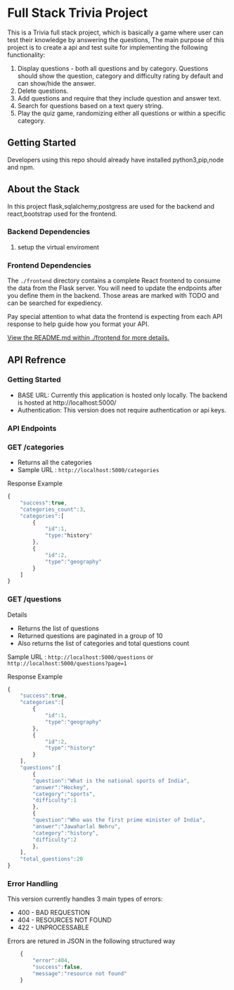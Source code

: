 # Full Stack Trivia Project

This is a Trivia full stack project, which is basically a game where user can test their knowledge by answering the questions, The main purpose of this project is to create a api and test suite for implementing the following functionality:

1) Display questions - both all questions and by category. Questions should show the question, category and difficulty rating by default and can show/hide the answer. 
2) Delete questions.
3) Add questions and require that they include question and answer text.
4) Search for questions based on a text query string.
5) Play the quiz game, randomizing either all questions or within a specific category. 


## Getting Started 

Developers using this repo should already have installed python3,pip,node and npm.

## About the Stack

In this project flask,sqlalchemy,postgress are used for the backend and react,bootstrap used for the frontend.

### Backend Dependencies

1. setup the virtual enviroment




### Frontend Dependencies

The `./frontend` directory contains a complete React frontend to consume the data from the Flask server. You will need to update the endpoints after you define them in the backend. Those areas are marked with TODO and can be searched for expediency. 

Pay special attention to what data the frontend is expecting from each API response to help guide how you format your API. 

[View the README.md within ./frontend for more details.](./frontend/README.md)


## API Refrence

### Getting Started
* BASE URL: Currently this application is hosted only locally. The backend is hosted at http://localhost:5000/
* Authentication: This version does not require authentication or api keys.



### API Endpoints

### GET /categories

* Returns all the categories
* Sample URL : `http://localhost:5000/categories`

Response Example

```javascript
{
    "success":true,
    "categories_count":3,
    "categories":[
        {
            "id":1,
            "type:"history"
        },
        {
            "id":2,
            "type":"geography"
        }
    ]
}
```


### GET /questions

Details
* Returns the list of questions
* Returned questions are paginated in a group of 10
* Also returns the list of categories and total questions count

Sample URL : `http://localhost:5000/questions` or `http://localhost:5000/questions?page=1` 

Response Example

```javascript
{   
    "success":true,
    "categories":[
        {
            "id":1,
            "type":"geography"
        },
        {
            "id":2,
            "type":"history"
        }
    ],
    "questions":[
        {
        "question":"What is the national sports of India",
        "answer":"Hockey",
        "category":"sports",
        "difficulty":1
        },
        {
        "question":"Who was the first prime minister of India",
        "answer":"Jawaharlal Nehru",
        "category":"history",
        "difficulty":2
        },
    ],
    "total_questions":20
}
```

### Error Handling
This version currently handles 3 main types of errors:
* 400 - BAD REQUESTION
* 404 - RESOURCES NOT FOUND
* 422 - UNPROCESSABLE
    
Errors are retured in JSON in the following structured way
```javascript
    {
        "error":404,
        "success":false,
        "message":"resource not found"
    }
```

